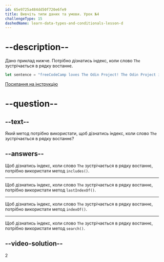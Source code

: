 ```yaml
---
id: 65e9725a484dd50f720e6fe9
title: Вивчіть типи даних та умови. Урок №4
challengeType: 15
dashedName: learn-data-types-and-conditionals-lesson-d
---
```


# --description--

Дано приклад нижче. Потрібно дізнатись індекс, коли слово `The` зустрічається в рядку востаннє.

```javascript
let sentence = "freeCodeCamp loves The Odin Project! The Odin Project is great!";
```

<a href="https://www.freecodecamp.org/news/javascript-string-handbook" target="_blank"> Посилання на інструкцію </a>

# --question--

## --text--

Який метод потрібно використати, щоб дізнатись індекс, коли слово `The` зустрічається в рядку востаннє?

## --answers--

Щоб дізнатись індекс, коли слово `The` зустрічається в рядку востаннє, потрібно використати метод `includes()`.

---

Щоб дізнатись індекс, коли слово `The` зустрічається в рядку востаннє, потрібно використати метод `lastIndexOf()`.

---

Щоб дізнатись індекс, коли слово `The` зустрічається в рядку востаннє, потрібно використати метод `indexOf()`.

---

Щоб дізнатись індекс, коли слово `The` зустрічається в рядку востаннє, потрібно використати метод `search()`.

## --video-solution--

2
